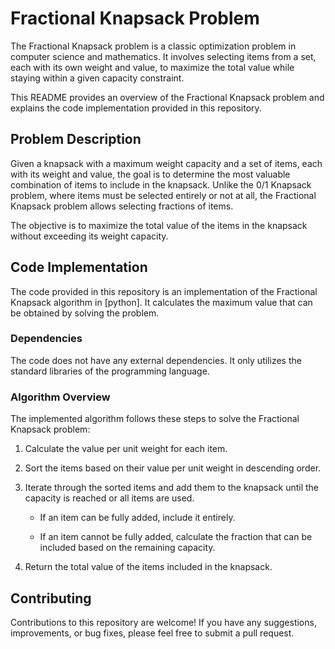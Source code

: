 # Fractional Knapsack Problem

The Fractional Knapsack problem is a classic optimization problem in computer science and mathematics. It involves selecting items from a set, each with its own weight and value, to maximize the total value while staying within a given capacity constraint.

This README provides an overview of the Fractional Knapsack problem and explains the code implementation provided in this repository.

## Problem Description

Given a knapsack with a maximum weight capacity and a set of items, each with its weight and value, the goal is to determine the most valuable combination of items to include in the knapsack. Unlike the 0/1 Knapsack problem, where items must be selected entirely or not at all, the Fractional Knapsack problem allows selecting fractions of items.

The objective is to maximize the total value of the items in the knapsack without exceeding its weight capacity.

## Code Implementation

The code provided in this repository is an implementation of the Fractional Knapsack algorithm in [python]. It calculates the maximum value that can be obtained by solving the problem.

### Dependencies

The code does not have any external dependencies. It only utilizes the standard libraries of the programming language.


### Algorithm Overview

The implemented algorithm follows these steps to solve the Fractional Knapsack problem:

1. Calculate the value per unit weight for each item.

2. Sort the items based on their value per unit weight in descending order.

3. Iterate through the sorted items and add them to the knapsack until the capacity is reached or all items are used.

   - If an item can be fully added, include it entirely.

   - If an item cannot be fully added, calculate the fraction that can be included based on the remaining capacity.

4. Return the total value of the items included in the knapsack.

## Contributing

Contributions to this repository are welcome! If you have any suggestions, improvements, or bug fixes, please feel free to submit a pull request.

